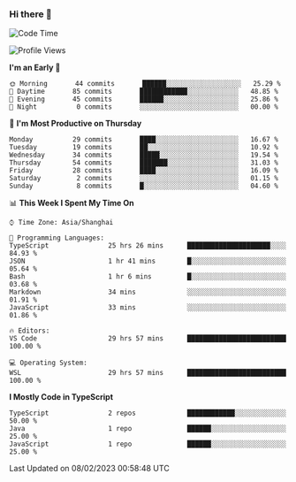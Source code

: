 ### Hi there 👋

<!--
**waynelwz/waynelwz** is a ✨ _special_ ✨ repository because its `README.md` (this file) appears on your GitHub profile.

Here are some ideas to get you started:

- 🔭 I’m currently working on ...
- 🌱 I’m currently learning ...
- 👯 I’m looking to collaborate on ...
- 🤔 I’m looking for help with ...
- 💬 Ask me about ...
- 📫 How to reach me: ...
- 😄 Pronouns: ...
- ⚡ Fun fact: ...
-->

<!--START_SECTION:waka-->
![Code Time](http://img.shields.io/badge/Code%20Time-1%2C001%20hrs%2032%20mins-blue)

![Profile Views](http://img.shields.io/badge/Profile%20Views-0-blue)

**I'm an Early 🐤** 

```text
🌞 Morning       44 commits       ██████░░░░░░░░░░░░░░░░░░░   25.29 % 
🌆 Daytime       85 commits       ████████████░░░░░░░░░░░░░   48.85 % 
🌃 Evening       45 commits       ██████░░░░░░░░░░░░░░░░░░░   25.86 % 
🌙 Night          0 commits       ░░░░░░░░░░░░░░░░░░░░░░░░░   00.00 % 

```
📅 **I'm Most Productive on Thursday** 

```text
Monday          29 commits       ████░░░░░░░░░░░░░░░░░░░░░   16.67 % 
Tuesday         19 commits       ██░░░░░░░░░░░░░░░░░░░░░░░   10.92 % 
Wednesday       34 commits       █████░░░░░░░░░░░░░░░░░░░░   19.54 % 
Thursday        54 commits       ███████░░░░░░░░░░░░░░░░░░   31.03 % 
Friday          28 commits       ████░░░░░░░░░░░░░░░░░░░░░   16.09 % 
Saturday         2 commits       ░░░░░░░░░░░░░░░░░░░░░░░░░   01.15 % 
Sunday           8 commits       █░░░░░░░░░░░░░░░░░░░░░░░░   04.60 % 

```


📊 **This Week I Spent My Time On** 

```text
⌚︎ Time Zone: Asia/Shanghai

💬 Programming Languages: 
TypeScript               25 hrs 26 mins      █████████████████████░░░░   84.93 % 
JSON                     1 hr 41 mins        █░░░░░░░░░░░░░░░░░░░░░░░░   05.64 % 
Bash                     1 hr 6 mins         █░░░░░░░░░░░░░░░░░░░░░░░░   03.68 % 
Markdown                 34 mins             ░░░░░░░░░░░░░░░░░░░░░░░░░   01.91 % 
JavaScript               33 mins             ░░░░░░░░░░░░░░░░░░░░░░░░░   01.86 % 

🔥 Editors: 
VS Code                  29 hrs 57 mins      █████████████████████████   100.00 % 

💻 Operating System: 
WSL                      29 hrs 57 mins      █████████████████████████   100.00 % 

```

**I Mostly Code in TypeScript** 

```text
TypeScript               2 repos             ████████████░░░░░░░░░░░░░   50.00 % 
Java                     1 repo              ██████░░░░░░░░░░░░░░░░░░░   25.00 % 
JavaScript               1 repo              ██████░░░░░░░░░░░░░░░░░░░   25.00 % 

```



 Last Updated on 08/02/2023 00:58:48 UTC
<!--END_SECTION:waka-->
